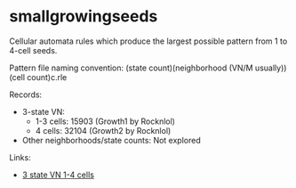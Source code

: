 # smallgrowingseeds
Cellular automata rules which produce the largest possible pattern from 1 to 4-cell seeds.

Pattern file naming convention: (state count)(neighborhood (VN/M usually))(cell count)c.rle

Records:
* 3-state VN:
  * 1-3 cells: 15903 (Growth1 by Rocknlol)
  * 4 cells: 32104 (Growth2 by Rocknlol)
* Other neighborhoods/state counts: Not explored

      
Links:
* [3 state VN 1-4 cells](http://conwaylife.com/forums/viewtopic.php?f=11&t=2030&start=150#p38863)
